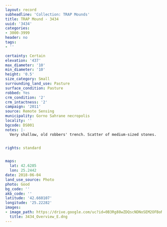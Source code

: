```yaml
---
layout: record
subheadline: 'Collection: TRAP Mounds'
title: TRAP Mound - 3434
uuid: '3434'
categories:
- 3000-3999
header: no
tags:
- ''

certainty: Certain
elevation: '437'
max_diameter: '10'
min_diameter: '10'
height: '0.5'
size_category: Small
surrounding_land_use: Pasture
surface_condition: Pasture
robbed: Yes
crm_condition: '2'
crm_intactness: '2'
campaign: '2011'
source: Remote Sensing
municipality: Gorno Sahrane necropolis
locality: ''
bgcode: DS001
notes: |-
  Very shallow, old robbers' trench. Scatter of medium-sized stones.


rights: standard


maps:
  lat: 42.6285
  lon: 25.2442
date: 2018-06-04
land_use_source: Photo
photo: Good
bg_code: ''
akb_code: ''
latitude: '42.660107'
longitude: '25.22282'
images:
- image_path: https://drive.google.com/uc?id=0B3Rg88wZDQscNDNoSEM2OFBoNk0
  title: 3434_Overview_E.dng
---
```

